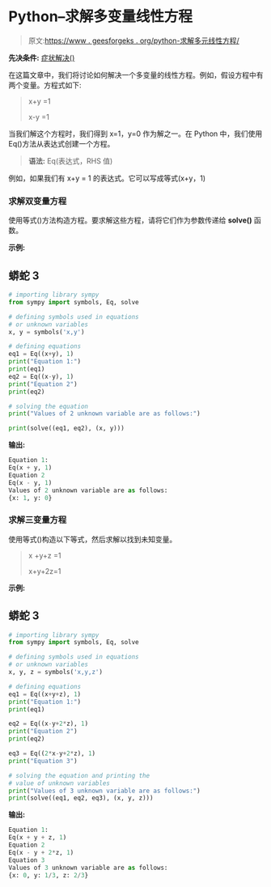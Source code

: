 # Python–求解多变量线性方程

> 原文:[https://www . geesforgeks . org/python-求解多元线性方程/](https://www.geeksforgeeks.org/python-solve-the-linear-equation-of-multiple-variable/)

**先决条件:** [症状解决()](https://www.geeksforgeeks.org/python-sympy-solve-method/)

在这篇文章中，我们将讨论如何解决一个多变量的线性方程。例如，假设方程中有两个变量。方程式如下:

> x+y =1
> 
> x-y =1

当我们解这个方程时，我们得到 x=1，y=0 作为解之一。在 Python 中，我们使用 Eq()方法从表达式创建一个方程。

> **语法:** Eq(表达式，RHS 值)

例如，如果我们有 x+y = 1 的表达式。它可以写成等式(x+y，1)

### 求解双变量方程

使用等式()方法构造方程。要求解这些方程，请将它们作为参数传递给 **solve()** 函数。

**示例:**

## 蟒蛇 3

```py
# importing library sympy
from sympy import symbols, Eq, solve

# defining symbols used in equations
# or unknown variables
x, y = symbols('x,y')

# defining equations
eq1 = Eq((x+y), 1)
print("Equation 1:")
print(eq1)
eq2 = Eq((x-y), 1)
print("Equation 2")
print(eq2)

# solving the equation
print("Values of 2 unknown variable are as follows:")

print(solve((eq1, eq2), (x, y)))
```

**输出:**

```py
Equation 1:
Eq(x + y, 1)
Equation 2
Eq(x - y, 1)
Values of 2 unknown variable are as follows:
{x: 1, y: 0} 

```

### 求解三变量方程

使用等式()构造以下等式，然后求解以找到未知变量。

> x +y+z =1
> 
> x+y+2z=1

**示例:**

## 蟒蛇 3

```py
# importing library sympy
from sympy import symbols, Eq, solve

# defining symbols used in equations
# or unknown variables
x, y, z = symbols('x,y,z')

# defining equations
eq1 = Eq((x+y+z), 1)
print("Equation 1:")
print(eq1)

eq2 = Eq((x-y+2*z), 1)
print("Equation 2")
print(eq2)

eq3 = Eq((2*x-y+2*z), 1)
print("Equation 3")

# solving the equation and printing the 
# value of unknown variables
print("Values of 3 unknown variable are as follows:")
print(solve((eq1, eq2, eq3), (x, y, z)))
```

**输出:**

```py
Equation 1:
Eq(x + y + z, 1)
Equation 2
Eq(x - y + 2*z, 1)
Equation 3
Values of 3 unknown variable are as follows:
{x: 0, y: 1/3, z: 2/3}
```